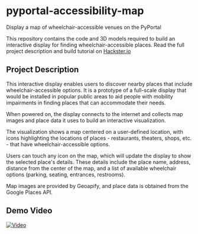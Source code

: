 # pyportal-accessibility-map
Display a map of wheelchair-accessible venues on the PyPortal

This repository contains the code and 3D models required to build an interactive display for finding wheelchair-accessible places. Read the full project description and build tutorial on [Hackster.io](https://www.hackster.io/rhammell/interactive-display-for-finding-wheelchair-accessible-places-6020f1)

## Project Description
This interactive display enables users to discover nearby places that include wheelchair-accessible options. It is a prototype of a full-scale display that would be installed in popular public areas to aid people with mobility impairments in finding places that can accommodate their needs.

When powered on, the display connects to the internet and collects map images and place data it uses to build an interactive visualization.

The visualization shows a map centered on a user-defined location, with icons highlighting the locations of places - restaurants, theaters, shops, etc. - that have wheelchair-accessible options.

Users can touch any icon on the map, which will update the display to show the selected place's details. These details include the place name, address, distance from the center of the map, and a list of available wheelchair options (parking, seating, entrances, restrooms).

Map images are provided by Geoapify, and place data is obtained from the Google Places API.

## Demo Video
[![Video](https://img.youtube.com/vi/4iSLRZ3ODrE/0.jpg)](https://www.youtube.com/watch?v=4iSLRZ3ODrE)
